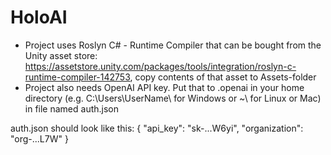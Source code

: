 # HoloAI

- Project uses Roslyn C# - Runtime Compiler that can be bought from the Unity asset store: https://assetstore.unity.com/packages/tools/integration/roslyn-c-runtime-compiler-142753, copy contents of that asset to Assets-folder
- Project also needs OpenAI API key. Put that to .openai in your home directory (e.g. C:\Users\UserName\ for Windows or ~\ for Linux or Mac) in file named auth.json

auth.json should look like this:
{
    "api_key": "sk-...W6yi",
    "organization": "org-...L7W"
}